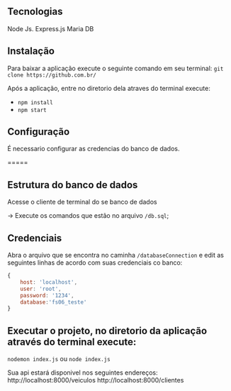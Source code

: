 ## Tecnologias

Node Js.
Express.js
Maria DB

## Instalação

Para baixar a aplicação execute o seguinte comando em seu terminal:
`git clone https://github.com.br/`

Após a aplicação, entre no diretorio dela atraves do terminal execute:

- `npm install`
- `npm start`

## Configuração

É necessario configurar as credencias do banco de dados.

=====

## Estrutura do banco de dados

Acesse o cliente de terminal do se banco de dados

-> Execute os comandos que estão no arquivo `/db.sql`;

## Credenciais

Abra o arquivo que se encontra no caminha `/databaseConnection` e edit as seguintes linhas de acordo com suas credenciais co banco:

```js
{
    host: 'localhost',
    user: 'root',
    password: '1234',
    database:'fs06_teste'
}
```

## Executar o projeto, no diretorio da aplicação através do terminal execute:

`nodemon index.js` ou `node index.js`

Sua api estará disponivel nos seguintes endereços:
http://localhost:8000/veiculos
http://localhost:8000/clientes
